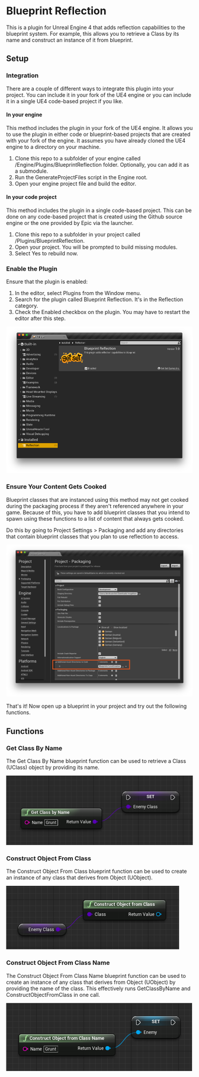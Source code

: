 # Blueprint Reflection

This is a plugin for Unreal Engine 4 that adds reflection capabilities to the blueprint system. For example, this allows you to retrieve a Class by its name and construct an instance of it from blueprint.

## Setup

### Integration

There are a couple of different ways to integrate this plugin into your project. You can include it in your fork of the UE4 engine or you can include it in a single UE4 code-based project if you like.

#### In your engine

This method includes the plugin in your fork of the UE4 engine. It allows you to use the plugin in either code or blueprint-based projects that are created with your fork of the engine. It assumes you have already cloned the UE4 engine to a directory on your machine.

1. Clone this repo to a subfolder of your engine called /Engine/Plugins/BlueprintReflection folder. Optionally, you can add it as a submodule.
2. Run the GenerateProjectFiles script in the Engine root.
3. Open your engine project file and build the editor.

#### In your code project

This method includes the plugin in a single code-based project. This can be done on any code-based project that is created using the Github source engine or the one provided by Epic via the launcher.

1. Clone this repo to a subfolder in your project called /Plugins/BlueprintReflection.
2. Open your project. You will be prompted to build missing modules.
3. Select Yes to rebuild now.

### Enable the Plugin

Ensure that the plugin is enabled:

1. In the editor, select Plugins from the Window menu.
2. Search for the plugin called Blueprint Reflection. It's in the Reflection category.
3. Check the Enabled checkbox on the plugin. You may have to restart the editor after this step.

![EnableThePlugin](Resources/EnableThePlugin.png)

### Ensure Your Content Gets Cooked

Blueprint classes that are instanced using this method may not get cooked during the packaging process if they aren't referenced anywhere in your game. Because of this, you have to add blueprint classes that you intend to spawn using these functions to a list of content that always gets cooked.

Do this by going to Project Settings > Packaging and add any directories that contain blueprint classes that you plan to use reflection to access.

![PackagingSettings](Resources/PackagingSettings.png)

That's it! Now open up a blueprint in your project and try out the following functions.

## Functions

### Get Class By Name

The Get Class By Name blueprint function can be used to retrieve a Class (UClass) object by providing its name.

![GetClassByName](Resources/GetClassByName.png)

### Construct Object From Class

The Construct Object From Class blueprint function can be used to create an instance of any class that derives from Object (UObject).

![ConstructObjectFromClass](Resources/ConstructObjectFromClass.png)

### Construct Object From Class Name

The Construct Object From Class Name blueprint function can be used to create an instance of any class that derives from Object (UObject) by providing the name of the class. This effectively runs GetClassByName and ConstructObjectFromClass in one call.

![ConstructObjectFromClassName](Resources/ConstructObjectFromClassName.png)
